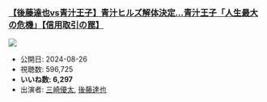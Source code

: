 ### [【後藤達也vs青汁王子】青汁ヒルズ解体決定…青汁王子「人生最大の危機」【信用取引の罠】](https://www.youtube.com/watch?v=EIZxyd2QZWY)
[![](https://img.youtube.com/vi/EIZxyd2QZWY/sddefault.jpg)](https://www.youtube.com/watch?v=EIZxyd2QZWY)
-   公開日: 2024-08-26
-   視聴数: 596,725
-   **いいね数: 6,297**
-   出演者: [三崎優太](/rehacq_fan/people/三崎優太 "wikilink"), [後藤達也](/rehacq_fan/people/後藤達也 "wikilink")
